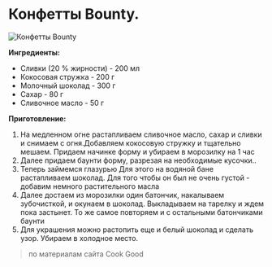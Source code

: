 # Конфетты Bounty.
![Конфетты Bounty](/images/Kulinar/Desert/konfety-baunti.jpg 'Конфетты Bounty')

**Ингредиенты:**

- Сливки (20 % жирности) - 200 мл
- Кокосовая стружка - 200 г
- Молочный шоколад - 300 г
- Сахар - 80 г
- Сливочное масло - 50 г

**Приготовление:**

1. На медленном огне растапливаем сливочное масло, сахар и сливки и снимаем с огня.Добавляем кокосовую стружку и тщательно мешаем. Придаем начинке форму и убираем в морозилку на 1 час
2. Далее придаем баунти форму, разрезая на необходимые кусочки..
3. Теперь займемся глазурью Для этого на водяной бане растапливаем шоколад. Для того чтобы он был не очень густой - добавим немного растительного масла
4. Далее достаем из морозилки один батончик, накалываем зубочисткой, и окунаем в шоколад. Выкладываем на тарелку и ждем пока застынет. То же самое повторяем и с остальными батончиками баунти
5. Для украшения можно растопить еще и белый шоколад и сделать узор. Убираем в холодное место. 

>  по материалам сайта Cook Good
